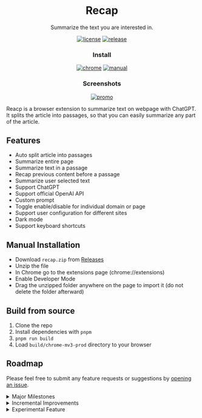 <div align="center">

# Recap

Summarize the text you are interested in.

[![license][license-image]][license-url]
[![release][release-image]][release-url]

### Install

[![chrome][chrome-image]][chrome-url]
[![manual][manual-image]][manual-url]

[license-image]: https://img.shields.io/badge/license-GPLv3.0-blue.svg
[license-url]: https://github.com/yaozhiwang/recap/blob/master/LICENSE
[release-image]: https://img.shields.io/github/v/release/yaozhiwang/recap?color=blue
[release-url]: https://github.com/yaozhiwang/recap/releases/latest
[chrome-image]: https://img.shields.io/badge/-Chrome-brightgreen?style=for-the-badge&logo=google-chrome&logoColor=white
[chrome-url]: https://recapext.xyz/chrome?utm_source=github
[manual-image]: https://img.shields.io/badge/-Manual-lightgrey?style=for-the-badge
[manual-url]: #manual-installation

### Screenshots

[![promo][promo-image]][promo-url]

[promo-image]: http://img.youtube.com/vi/1TVeOzhWeA8/0.jpg
[promo-url]: https://www.youtube.com/watch?v=1TVeOzhWeA8

</div>

Reacp is a browser extension to summarize text on webpage with ChatGPT. It splits the article into passages, so that you can easily summarize any part of the article.

## Features

- Auto split article into passages
- Summarize entire page
- Summarize text in a passage
- Recap previous content before a passage
- Summarize user selected text
- Support ChatGPT
- Support official OpenAI API
- Custom prompt
- Toggle enable/disable for individual domain or page
- Support user configuration for different sites
- Dark mode
- Support keyboard shortcuts

## Manual Installation

- Download `recap.zip` from [Releases](https://github.com/yaozhiwang/recap/releases)
- Unzip the file
- In Chrome go to the extensions page (chrome://extensions)
- Enable Developer Mode
- Drag the unzipped folder anywhere on the page to import it (do not delete the folder afterward)

## Build from source

1. Clone the repo
2. Install dependencies with `pnpm`
3. `pnpm run build`
4. Load `build/chrome-mv3-prod` directory to your browser

## Roadmap

Please feel free to submit any feature requests or suggestions by [opening an issue](https://github.com/yaozhiwang/recap/issues/new).

<details>
<summary>Major Milestones</summary>

- [ ] Site adapter
  - [ ] Stackoverflow
  - [ ] Github
  - [ ] Reddit
  - [ ] Quora
  - [ ] Youtube
- [ ] Link preview
  - [ ] Twitter
  - [ ] Google
  - [ ] Hacker News

</details>

<details>
<summary>Incremental Improvements</summary>

- [x] Add prompt help in settings
- [ ] Add Changelog
- [ ] Long text summarization
- [ ] Performance optimization
  - [ ] Remove Plasmo CSUI (it causes certain websites to freeze)
  - [ ] Remove React <!-- https://github.com/parcel-bundler/parcel/issues/3305 -->
- [ ] Support more browsers
- [ ] Encourage users to leave a review on the web store.
- [ ] Support more AI models
- [ ] Github actions for releasing
- [ ] UI improvements
  - [ ] i18n
  - [ ] Handle root font size
  - [ ] AUTO theme detect
  - [ ] Copy-to-clipboard button in panel headers
  - [ ] Stop generating button
  - [ ] Toast in panel
  - [ ] Summarize page button for page title instead of passage button
  - [ ] Add blinking ... at tail of text while generating

</details>

<details>
<summary>Experimental Feature</summary>

- [ ] Give Me the Answer (directly show the most relevant answer on stackoverflow)

</details>
